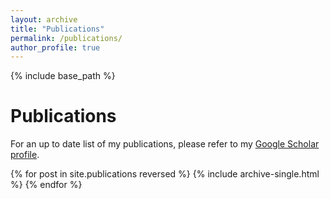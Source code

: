 ```yaml
---
layout: archive
title: "Publications"
permalink: /publications/
author_profile: true
---
```

{% include base_path %}

Publications
======

For an up to date list of my publications, please refer to my 
[Google Scholar profile](https://scholar.google.co.uk/citations?hl=en&user=pBZCLwEAAAAJ&view_op=list_works&sortby=pubdate).


{% for post in site.publications reversed %}
  {% include archive-single.html %}
{% endfor %}
